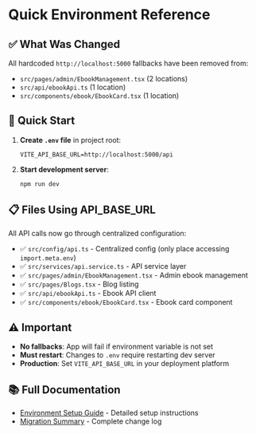 # Quick Environment Reference

## ✅ What Was Changed

All hardcoded `http://localhost:5000` fallbacks have been removed from:
- `src/pages/admin/EbookManagement.tsx` (2 locations)
- `src/api/ebookApi.ts` (1 location)
- `src/components/ebook/EbookCard.tsx` (1 location)

## 🚀 Quick Start

1. **Create `.env` file** in project root:
   ```env
   VITE_API_BASE_URL=http://localhost:5000/api
   ```

2. **Start development server**:
   ```bash
   npm run dev
   ```

## 📋 Files Using API_BASE_URL

All API calls now go through centralized configuration:
- ✅ `src/config/api.ts` - Centralized config (only place accessing `import.meta.env`)
- ✅ `src/services/api.service.ts` - API service layer
- ✅ `src/pages/admin/EbookManagement.tsx` - Admin ebook management
- ✅ `src/pages/Blogs.tsx` - Blog listing
- ✅ `src/api/ebookApi.ts` - Ebook API client
- ✅ `src/components/ebook/EbookCard.tsx` - Ebook card component

## ⚠️ Important

- **No fallbacks**: App will fail if environment variable is not set
- **Must restart**: Changes to `.env` require restarting dev server
- **Production**: Set `VITE_API_BASE_URL` in your deployment platform

## 📚 Full Documentation

- [Environment Setup Guide](./ENV_SETUP_GUIDE.md) - Detailed setup instructions
- [Migration Summary](./API_ENV_MIGRATION_SUMMARY.md) - Complete change log








